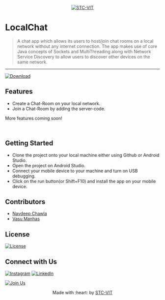<p align="center">
    <a href="https://stcvit.in/" target="_blank"><img src="https://github.com/STCVIT/STC-README/blob/master/gitbanner.png" title="STC-VIT" alt="STC-VIT"></a>
</p>
<h1> LocalChat</h1>

> A chat app which allows its users to host/join chat rooms on a local network without any internet connection. The app makes use of core Java concepts of Sockets and MultiThreading along with Network Service Discovery to allow users to discover other devices on the same network.

---

[![Download ](https://img.shields.io/badge/-Get%20the%20link%20to%20the%20App-brightgreen)](https://drive.google.com/file/d/1qrpjX9SZbHsx3ROuNdrK5tPSoBRoRBmZ/view?usp=sharing)

## Features

- Create a Chat-Room on your local network.
- Join a Chat-Room by adding the server-code.

More features coming soon!

<br>

## Getting Started

- Clone the project onto your local machine either using Github or Android Studio.
- Open the project on Android Studio.
- Connect your mobile device to your machine and turn on USB debugging.
- Click on the run button(or Shift+F10) and install the app on your mobile device.

## Contributors

- <a href="https://github.com/NavdeepChawla">Navdeep Chawla</a>
- <a href="https://github.com/vasumanhas000">Vasu Manhas</a>

## License

[![License](http://img.shields.io/:license-mit-blue.svg?style=flat-square)](http://badges.mit-license.org)

## Connect with Us

[![Instagram](https://img.shields.io/badge/Instagram-E4405F?style=for-the-badge&logo=instagram&logoColor=white)](https://www.instagram.com/mstcvit/)
[![LinkedIn](https://img.shields.io/badge/LinkedIn-0077B5?style=for-the-badge&logo=linkedin&logoColor=white)](https://www.linkedin.com/company/micvitvellore/mycompany/)

[![Join Us](https://img.shields.io/badge/Join%20Us-STC-VIT)](https://stcvit.in/)

<p align="center">
	Made with :heart: by <a href="https://stcvit.in/">STC-VIT</a>
</p>
